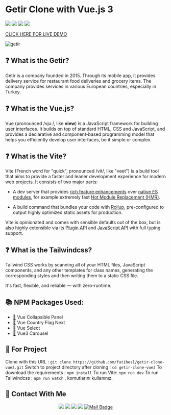 ﻿# Getir Clone with Vue.js 3
![](https://img.shields.io/badge/Vue.js-35495E?style=for-the-badge&logo=vuedotjs&logoColor=4FC08D)
![](https://img.shields.io/badge/Tailwind_CSS-38B2AC?style=for-the-badge&logo=tailwind-css&logoColor=white)
![](https://img.shields.io/badge/Vite-B73BFE?style=for-the-badge&logo=vite&logoColor=FFD62E`)
![](https://img.shields.io/badge/npm-CB3837?style=for-the-badge&logo=npm&logoColor=white)

[CLICK HERE FOR LIVE DEMO ](https://getir-clone-fatihes.netlify.app/)


![getir](https://user-images.githubusercontent.com/54971670/167903506-7db42e46-7c9f-4a73-a376-16c3bb14f53b.PNG)


## :question: What is the Getir?
Getir is a company founded in 2015. Through its mobile app, it provides delivery service for restaurant food deliveries and grocery items. The company provides services in various European countries, especially in Turkey.

## :question: What is the Vue.js?
Vue (pronounced /vjuː/, like **view**) is a JavaScript framework for building user interfaces. It builds on top of standard HTML, CSS and JavaScript, and provides a declarative and component-based programming model that helps you efficiently develop user interfaces, be it simple or complex.

## :question: What is the Vite?

Vite (French word for "quick", pronounced  /vit/, like "veet") is a build tool that aims to provide a faster and leaner development experience for modern web projects. It consists of two major parts:

-   A dev server that provides  [rich feature enhancements](https://vitejs.dev/guide/features.html)  over  [native ES modules](https://developer.mozilla.org/en-US/docs/Web/JavaScript/Guide/Modules), for example extremely fast  [Hot Module Replacement (HMR)](https://vitejs.dev/guide/features.html#hot-module-replacement).
    
-   A build command that bundles your code with  [Rollup](https://rollupjs.org/), pre-configured to output highly optimized static assets for production.
    

Vite is opinionated and comes with sensible defaults out of the box, but is also highly extensible via its  [Plugin API](https://vitejs.dev/guide/api-plugin.html)  and  [JavaScript API](https://vitejs.dev/guide/api-javascript.html)  with full typing support.

## :question: What is the Tailwindcss?
Tailwind CSS works by scanning all of your HTML files, JavaScript components, and any other templates for class names, generating the corresponding styles and then writing them to a static CSS file.

It's fast, flexible, and reliable — with zero-runtime.

## :books: NPM Packages Used:
-  [:link:](https://www.npmjs.com/package/@dafcoe/vue-collapsible-panel) Vue Collapsible Panel
-  [:link:](https://www.npmjs.com/package/vue-country-flag-next) Vue Country Flag Next
-  [:link:](https://vue-select.org/) Vue Select
-  [:link:](https://ismail9k.github.io/vue3-carousel/) Vue3 Carousel

## :floppy_disk: For Project
Clone with this URL : `git clone https://github.com/fatihes1/getir-clone-vue3.git`
Switch to project directory after cloning : `cd getir-clone-vue3` 
To download the requirements : `npm install`
To run Vite: `npm run dev`
To run Tailwindcss : `npm run watch` , komutlarını kullanınız.

## :bust_in_silhouette: Contact With Me
<div align="center">

[![](https://img.shields.io/badge/linkedin-%230077B5.svg?&style=for-the-badge&logo=linkedin&logoColor=white)](https://www.linkedin.com/in/fatihes/)
[![](https://img.shields.io/badge/Instagram-E4405F?style=for-the-badge&logo=instagram&logoColor=white)](https://www.instagram.com/fatihtech/)
[![](https://img.shields.io/badge/YouTube-FF0000?style=for-the-badge&logo=youtube&logoColor=white)](https://www.youtube.com/channel/UCpMnisdqsNAGzJfQBkBaOKg)
[![](https://img.shields.io/badge/Medium-12100E?style=for-the-badge&logo=medium&logoColor=white)](https://fatihes.medium.com/)
[![Mail Badge](https://img.shields.io/badge/develop.fatihes@gmail.com-c14438?style=for-the-badge&logo=Gmail&logoColor=white&link=mailto:develop.fatihes@gmail.com)](mailto:develop.fatihes@gmail.com)

</div>
